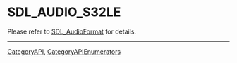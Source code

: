 # SDL_AUDIO_S32LE

Please refer to [SDL_AudioFormat](SDL_AudioFormat) for details.

----
[CategoryAPI](CategoryAPI), [CategoryAPIEnumerators](CategoryAPIEnumerators)

